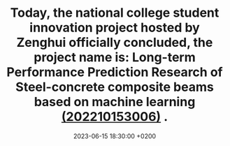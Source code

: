 ---
title: >-
  Today, the national college student innovation project hosted by Zenghui officially concluded, the project name is: Long-term Performance Prediction Research of Steel-concrete composite beams based on machine learning [(202210153006)](http://gjcxcy.bjtu.edu.cn/NewJTItemListForStudent.aspx?year=2023&IsLXItem=0&type=student&itemName=&itemCode=&fzrName=%e5%88%98%e5%a2%9e%e8%be%89&fzrAccount=&xueXiaoName=&zdjsName=&itemType=&itemLevel=&xsubjectId=&xueXiaoCode=) .
date: 2023-06-15 18:30:00 +0200
---